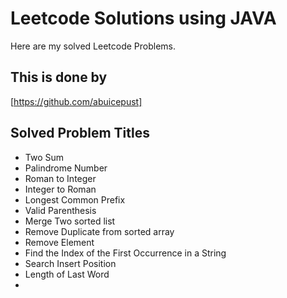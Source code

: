 # Leetcode Solutions using JAVA

Here are my solved Leetcode Problems.


## This is done by

[https://github.com/abuicepust]


## Solved Problem Titles

- Two Sum
- Palindrome Number
- Roman to Integer
- Integer to Roman
- Longest Common Prefix
- Valid Parenthesis
- Merge Two sorted list
- Remove Duplicate from sorted array
- Remove Element
- Find the Index of the First Occurrence in a String
- Search Insert Position
- Length of Last Word
- 
